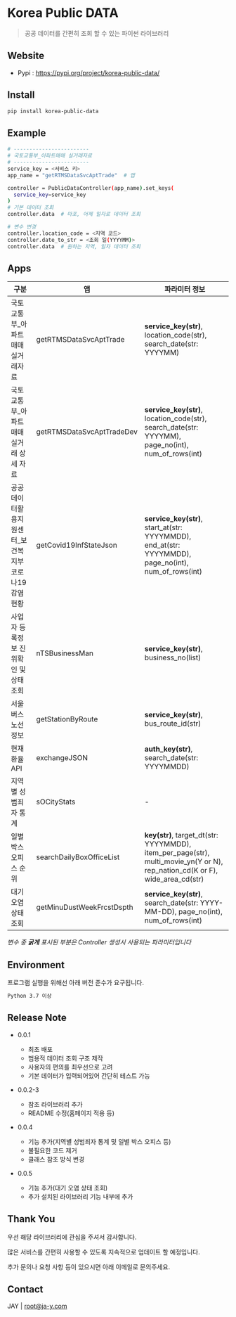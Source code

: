 # Korea Public DATA
> 공공 데이터를 간편히 조회 할 수 있는 파이썬 라이브러리


## Website
- Pypi : https://pypi.org/project/korea-public-data/


## Install

```sh
pip install korea-public-data
```


## Example
```sh
# ------------------------
# 국토교통부_아파트매매 실거래자료
# ------------------------
service_key = <서비스 키>
app_name = "getRTMSDataSvcAptTrade"  # 앱

controller = PublicDataController(app_name).set_keys(
  service_key=service_key
)
# 기본 데이터 조회
controller.data  # 마포, 어제 일자로 데이터 조회

# 변수 변경
controller.location_code = <지역 코드>
controller.date_to_str = <조회 일(YYYYMM)>
controller.data  # 원하는 지역, 일자 데이터 조회
```


## Apps
| 구분                            | 앱                    | 파라미터 정보                                                                                                                      |
|-------------------------------|----------------------|------------------------------------------------------------------------------------------------------------------------------|
| 국토교통부_아파트매매 실거래자료             | getRTMSDataSvcAptTrade | **service_key(str)**, location_code(str), search_date(str: YYYYMM)                                                           |
| 국토교통부_아파트매매 실거래 상세 자료         |getRTMSDataSvcAptTradeDev| **service_key(str)**, location_code(str), search_date(str: YYYYMM), page_no(int), num_of_rows(int)                           |
| 공공데이터활용지원센터_보건복지부 코로나19 감염 현황 |getCovid19InfStateJson| **service_key(str)**, start_at(str: YYYYMMDD), end_at(str: YYYYMMDD), page_no(int), num_of_rows(int)                         |
| 사업자 등록정보 진위확인 및 상태조회          |nTSBusinessMan| **service_key(str)**, business_no(list)                                                                                      |
| 서울 버스 노선 정보                   |getStationByRoute| **service_key(str)**, bus_route_id(str)                                                                                      |
| 현재 환율 API                     |exchangeJSON| **auth_key(str)**, search_date(str: YYYYMMDD)                                                                                |                                                     |
| 지역별 성범죄자 통계|sOCityStats| -                                                                                                                            |                                                     |
| 일별 박스 오피스 순위|searchDailyBoxOfficeList| **key(str)**, target_dt(str: YYYYMMDD), item_per_page(str), multi_movie_yn(Y or N), rep_nation_cd(K or F), wide_area_cd(str) |
| 대기 오염 상태 조회|getMinuDustWeekFrcstDspth|**service_key(str)**, search_date(str: YYYY-MM-DD), page_no(int), num_of_rows(int)|

*변수 중 **굵게** 표시된 부분은 Controller 생성시 사용되는 파라미터입니다*


## Environment

프로그램 실행을 위해선 아래 버전 준수가 요구됩니다.

```sh
Python 3.7 이상
```


## Release Note

* 0.0.1
  * 최초 배포
  * 범용적 데이터 조회 구조 제작
  * 사용자의 편의를 최우선으로 고려
  * 기본 데이터가 입력되어있어 간단히 테스트 가능

* 0.0.2-3
  * 참조 라이브러리 추가
  * README 수정(홈페이지 적용 등)

* 0.0.4
  * 기능 추가(지역별 성범죄자 통계 및 일별 박스 오피스 등)
  * 불필요한 코드 제거
  * 클래스 참조 방식 변경

* 0.0.5
  * 기능 추가(대기 오염 상태 조회)
  * 추가 설치된 라이브러리 기능 내부에 추가

## Thank You

우선 해당 라이브러리에 관심을 주셔서 감사합니다.

많은 서비스를 간편히 사용할 수 있도록 지속적으로 업데이트 할 예정입니다.

추가 문의나 요청 사항 등이 있으시면 아래 이메일로 문의주세요.


## Contact

JAY | root@ja-y.com
